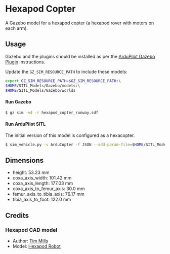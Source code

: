 # Hexapod Copter

A Gazebo model for a hexapod copter (a hexapod rover with motors on each arm).

## Usage

Gazebo and the plugins should be installed as per the [ArduPilot Gazebo Plugin](https://github.com/ArduPilot/ardupilot_gazebo) instructions.

Update the `GZ_SIM_RESOURCE_PATH` to include these models:

```bash
export GZ_SIM_RESOURCE_PATH=$GZ_SIM_RESOURCE_PATH:\
$HOME/SITL_Models/Gazebo/models:\
$HOME/SITL_Models/Gazebo/worlds
```

#### Run Gazebo

```bash
$ gz sim -v4 -r hexapod_copter_runway.sdf
```

#### Run ArduPilot SITL

The initial version of this model is configured as a hexacopter.

```bash
$ sim_vehicle.py -v ArduCopter -f JSON --add-param-file=$HOME/SITL_Models/Gazebo/config/hexapod_copter.param --console --map
```

## Dimensions

- height: 53.23 mm
- coxa_axis_width: 101.42 mm
- coxa_axis_length: 177.03 mm
- coxa_axis_to_femur_axis: 30.0 mm
- femur_axis_to_tibia_axis: 76.17 mm
- tibia_axis_to_foot: 122.0 mm

## Credits

### Hexapod CAD model

- Author: [Tim Mills](https://grabcad.com/tim.mills-1)
- Model: [Hexapod Robot](https://grabcad.com/library/hexapod-robot-1)

